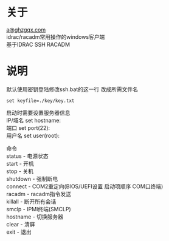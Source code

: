 关于
==



a@ghzgqx.com <br>
idrac/racadm常用操作的windows客户端<br>
基于IDRAC SSH RACADM<br>

说明
==



默认使用密钥登陆修改ssh.bat的这一行 改成所需文件名<br>
 
 ```
 set keyfile=./key/key.txt
 ```
 
启动时需要设置服务器信息<br>
IP/域名 set hostname:<br>
端口 set port(22):<br>
用户名 set user(root):<br>

命令<br>
status - 电源状态<br>
start - 开机<br>
stop - 关机<br>
shutdown - 强制断电<br>
connect - COM2重定向(BIOS/UEFI设置 启动项顺序 COM口终端)<br>
racadm - racadm指令发送<br>
killall - 断开所有会话<br>
smclp - IPMI终端(SMCLP)<br>
hostname - 切换服务器<br>
clear - 清屏<br>
exit - 退出<br>
